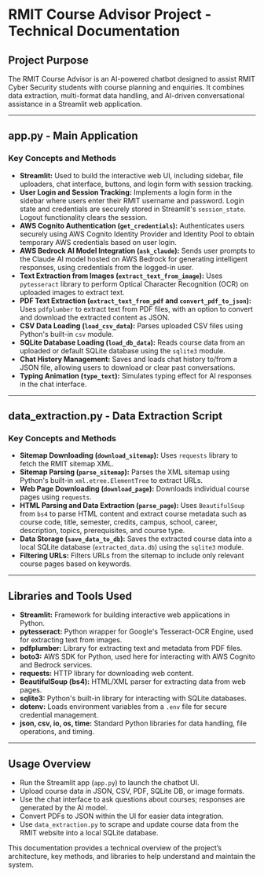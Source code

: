 # RMIT Course Advisor Project - Technical Documentation

## Project Purpose
The RMIT Course Advisor is an AI-powered chatbot designed to assist RMIT Cyber Security students with course planning and enquiries. It combines data extraction, multi-format data handling, and AI-driven conversational assistance in a Streamlit web application.

---

## app.py - Main Application

### Key Concepts and Methods

- **Streamlit:** Used to build the interactive web UI, including sidebar, file uploaders, chat interface, buttons, and login form with session tracking.
- **User Login and Session Tracking:** Implements a login form in the sidebar where users enter their RMIT username and password. Login state and credentials are securely stored in Streamlit's `session_state`. Logout functionality clears the session.
- **AWS Cognito Authentication (`get_credentials`):** Authenticates users securely using AWS Cognito Identity Provider and Identity Pool to obtain temporary AWS credentials based on user login.
- **AWS Bedrock AI Model Integration (`ask_claude`):** Sends user prompts to the Claude AI model hosted on AWS Bedrock for generating intelligent responses, using credentials from the logged-in user.
- **Text Extraction from Images (`extract_text_from_image`):** Uses `pytesseract` library to perform Optical Character Recognition (OCR) on uploaded images to extract text.
- **PDF Text Extraction (`extract_text_from_pdf` and `convert_pdf_to_json`):** Uses `pdfplumber` to extract text from PDF files, with an option to convert and download the extracted content as JSON.
- **CSV Data Loading (`load_csv_data`):** Parses uploaded CSV files using Python's built-in `csv` module.
- **SQLite Database Loading (`load_db_data`):** Reads course data from an uploaded or default SQLite database using the `sqlite3` module.
- **Chat History Management:** Saves and loads chat history to/from a JSON file, allowing users to download or clear past conversations.
- **Typing Animation (`type_text`):** Simulates typing effect for AI responses in the chat interface.

---

## data_extraction.py - Data Extraction Script

### Key Concepts and Methods

- **Sitemap Downloading (`download_sitemap`):** Uses `requests` library to fetch the RMIT sitemap XML.
- **Sitemap Parsing (`parse_sitemap`):** Parses the XML sitemap using Python's built-in `xml.etree.ElementTree` to extract URLs.
- **Web Page Downloading (`download_page`):** Downloads individual course pages using `requests`.
- **HTML Parsing and Data Extraction (`parse_page`):** Uses `BeautifulSoup` from `bs4` to parse HTML content and extract course metadata such as course code, title, semester, credits, campus, school, career, description, topics, prerequisites, and course type.
- **Data Storage (`save_data_to_db`):** Saves the extracted course data into a local SQLite database (`extracted_data.db`) using the `sqlite3` module.
- **Filtering URLs:** Filters URLs from the sitemap to include only relevant course pages based on keywords.

---

## Libraries and Tools Used

- **Streamlit:** Framework for building interactive web applications in Python.
- **pytesseract:** Python wrapper for Google's Tesseract-OCR Engine, used for extracting text from images.
- **pdfplumber:** Library for extracting text and metadata from PDF files.
- **boto3:** AWS SDK for Python, used here for interacting with AWS Cognito and Bedrock services.
- **requests:** HTTP library for downloading web content.
- **BeautifulSoup (bs4):** HTML/XML parser for extracting data from web pages.
- **sqlite3:** Python's built-in library for interacting with SQLite databases.
- **dotenv:** Loads environment variables from a `.env` file for secure credential management.
- **json, csv, io, os, time:** Standard Python libraries for data handling, file operations, and timing.

---

## Usage Overview

- Run the Streamlit app (`app.py`) to launch the chatbot UI.
- Upload course data in JSON, CSV, PDF, SQLite DB, or image formats.
- Use the chat interface to ask questions about courses; responses are generated by the AI model.
- Convert PDFs to JSON within the UI for easier data integration.
- Use `data_extraction.py` to scrape and update course data from the RMIT website into a local SQLite database.

This documentation provides a technical overview of the project’s architecture, key methods, and libraries to help understand and maintain the system.
